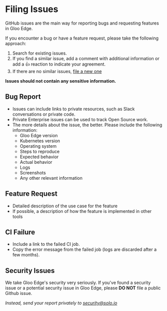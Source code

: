 # Filing Issues

GitHub issues are the main way for reporting bugs and requesting features in Gloo Edge.

If you encounter a bug or have a feature request, please take the following approach:
1. Search for existing issues.
2. If you find a similar issue, add a comment with additional information or add a 👍 reaction to indicate your agreement.
3. If there are no similar issues, [file a new one](https://github.com/solo-io/gloo/issues/new/choose)

**Issues should not contain any sensitive information.**

## Bug Report
- Issues can include links to private resources, such as Slack conversations or private code. 
- Private Enterprise issues can be used to track Open Source work. 
- The more details about the issue, the better. Please include the following information:
  - Gloo Edge version
  - Kubernetes version
  - Operating system
  - Steps to reproduce
  - Expected behavior
  - Actual behavior
  - Logs
  - Screenshots
  - Any other relevant information

## Feature Request
- Detailed description of the use case for the feature
- If possible, a description of how the feature is implemented in other tools

## CI Failure
- Include a link to the failed CI job.
- Copy the error message from the failed job (logs are discarded after a few months). 

## Security Issues
We take Gloo Edge's security very seriously. If you've found a security issue or a potential security issue in Gloo Edge, please **DO NOT** file a public Github issue.

*Instead, send your report privately to security@solo.io*

